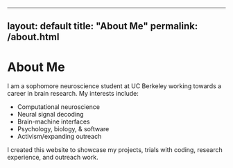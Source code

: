 
---
layout: default
title: "About Me"
permalink: /about.html
---

# About Me 
I am a sophomore neuroscience student at UC Berkeley working towards a career in brain research. My interests include:

- Computational neuroscience  
- Neural signal decoding  
- Brain-machine interfaces  
- Psychology, biology, & software  
- Activism/expanding outreach

I created this website to showcase my projects, trials with coding, research experience, and outreach work.
